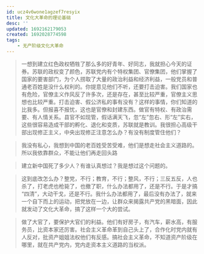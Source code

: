 ```yaml
---
id: ucz4v6wone1agzef7resyix
title: 文化大革命的理论基础
desc: ''
updated: 1692162179053
created: 1692028774598
tags:
    - 无产阶级文化大革命
---
```


> 一想到建立红色政权牺牲了那么多的好青年、好同志，我就担心今天的证券。苏联的政权变了颜色，苏联党内有个特权集团、官僚集团，他们掌握了国家的要害部门，为个人捞取了大量的政治利益和经济利益，一般党员和普通老百姓是没什么权利的。你提意见他们不听，还要打击迫害。我们国家也有危险，官僚主义作风反了许多次，还是存在，甚至比较严重，官僚主义思想也比较严重。打击迫害、假公济私的事有没有？这样的事情，你们知道的比我多。但报喜不报忧，这也是官僚和封建东西。做官有特权、有政治需要、有人情关系。县官不如现管，假话满天飞，忽“左”忽右、形“左”实右，这些很容易造成干部的孵化、退化和变质，苏联就是教训。我很担心高级干部出现修正主义，中央出现修正注意怎么办？有没有制度管住他们？

> 我没有私心，我想到中国的老百姓受苦受难，他们是想走社会主义道路的。所以我依靠群众，不能让他们再走回头路

> 建立新中国死了多少人？有谁认真想过？我是想过这个问题的。

> 这到底改怎么办？整党，不行；教育，不行；整风，不行；三反五反，人也杀了，打老虎也枪毙了，也撤了职，什么办法都用了，还是不行。于是才搞 “四清”，大动干戈，还是不行。我什么办法都用了，最后没有办法了，就来一个自下而上的运动，把党放在一边，让群众来揭露共产党的黑暗面，因此就发动了文化大革命，搞了这样一个大的尝试。

> 做了大官了，要保护大官们的利益。他们有好房子，有汽车，薪水高，有服务员，比资本家还厉害。社会主义革命革到自己头上了，合作化时党内就有人反对，批资产姐姐法权他们有反感。搞社会主义革命，不知道资产阶级在哪里，就在共产党内，党内走资本主义道路的当权派。